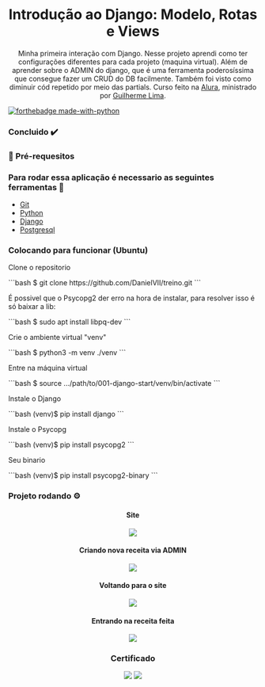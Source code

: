 <h1 align="center">Introdução ao Django: Modelo, Rotas e Views</h1>
<p align="center">
    Minha primeira interação com Django. Nesse projeto aprendi como ter configurações diferentes para cada projeto (maquina virtual). Além de aprender sobre o ADMIN do django, que é uma ferramenta poderosíssima que consegue fazer um CRUD do DB facilmente. Também foi visto como diminuir cód repetido por meio das partials.
    Curso feito na <a href="https://cursos.alura.com.br/">Alura</a>, ministrado por
    <a href="https://www.linkedin.com/in/guilherme-lima-458925178/">Guilherme Lima</a>.
</p>

[![forthebadge made-with-python](http://ForTheBadge.com/images/badges/made-with-python.svg)](https://www.python.org/)

### Concluido :heavy_check_mark:

### :bookmark_tabs: Pré-requesitos

### Para rodar essa aplicação é necessario as seguintes ferramentas :bookmark_tabs:

<ul>
    <li><a href="https://git-scm.com">Git</a></li>
    <li><a href="https://www.python.org/">Python</a></li>
    <li><a href="https://www.djangoproject.com/">Django</a></li>
    <li><a href="https://www.postgresql.org/">Postgresql</a></li>
</ul>

### Colocando para funcionar (Ubuntu)

<P>Clone o repositorio</p>
```bash
$ git clone https://github.com/DanielVII/treino.git
```

<p>É possivel que o Psycopg2 der erro na hora de instalar, para resolver isso é só baixar a lib:</p>
```bash
$ sudo apt install libpq-dev
```

<p>Crie o ambiente virtual "venv"</p>
```bash
$ python3 -m venv ./venv
```

<p>Entre na máquina virtual</p>
```bash
$ source .../path/to/001-django-start/venv/bin/activate
```

<p>Instale o Django</p>
```bash
(venv)$ pip install django
```

<p>Instale o Psycopg</p>
```bash
(venv)$ pip install psycopg2
```

<p>Seu binario</p>
```bash
(venv)$ pip install psycopg2-binary
```

### Projeto rodando ⚙️

<div align="center">
    <h4 align="center">Site</h4>
    <img src="https://user-images.githubusercontent.com/62727519/163812490-590af5b2-d8ea-41d1-b56a-d2010f79a2f6.png"/>
    <h4 align="center">Criando nova receita via ADMIN</h4>
    <img src="https://user-images.githubusercontent.com/62727519/163812802-9fa2f5ae-04a8-483a-a042-d3b24cc5aa00.png"/>
    <h4 align="center">Voltando para o site</h4>
    <img src="https://user-images.githubusercontent.com/62727519/163812937-3f0f5f3e-9aa2-4cf6-8b51-e78f8dd64992.png"/>
    <h4 align="center">Entrando na receita feita</h4>
    <img src="https://user-images.githubusercontent.com/62727519/163813126-12c869f0-74b6-4586-b7b8-d7b2214c8276.png"/>
<div/>

### Certificado

<img src="https://user-images.githubusercontent.com/62727519/163810857-f59976fa-e1fe-4b9c-a4ed-3dd4f7009de5.png"/>
<img src="https://user-images.githubusercontent.com/62727519/163811126-94ceb8b3-51da-44e0-bfd2-335826ea1d50.png"/>

